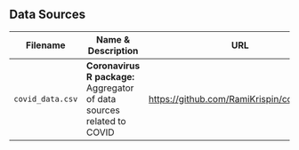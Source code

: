 ## Data Sources

Filename | Name & Description | URL | Licence
---------|--------------------|-----|---------
 `covid_data.csv` | **Coronavirus R package:**  Aggregator of data sources related to COVID | https://github.com/RamiKrispin/coronavirus | MIT

